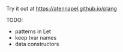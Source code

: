 Try it out at https://atennapel.github.io/plang

TODO:
- patterns in Let
- keep tvar names
- data constructors
